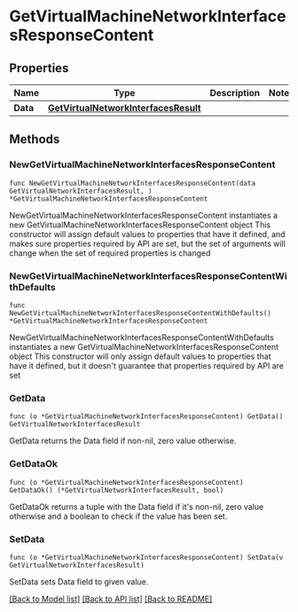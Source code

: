 # GetVirtualMachineNetworkInterfacesResponseContent

## Properties

Name | Type | Description | Notes
------------ | ------------- | ------------- | -------------
**Data** | [**GetVirtualNetworkInterfacesResult**](GetVirtualNetworkInterfacesResult.md) |  | 

## Methods

### NewGetVirtualMachineNetworkInterfacesResponseContent

`func NewGetVirtualMachineNetworkInterfacesResponseContent(data GetVirtualNetworkInterfacesResult, ) *GetVirtualMachineNetworkInterfacesResponseContent`

NewGetVirtualMachineNetworkInterfacesResponseContent instantiates a new GetVirtualMachineNetworkInterfacesResponseContent object
This constructor will assign default values to properties that have it defined,
and makes sure properties required by API are set, but the set of arguments
will change when the set of required properties is changed

### NewGetVirtualMachineNetworkInterfacesResponseContentWithDefaults

`func NewGetVirtualMachineNetworkInterfacesResponseContentWithDefaults() *GetVirtualMachineNetworkInterfacesResponseContent`

NewGetVirtualMachineNetworkInterfacesResponseContentWithDefaults instantiates a new GetVirtualMachineNetworkInterfacesResponseContent object
This constructor will only assign default values to properties that have it defined,
but it doesn't guarantee that properties required by API are set

### GetData

`func (o *GetVirtualMachineNetworkInterfacesResponseContent) GetData() GetVirtualNetworkInterfacesResult`

GetData returns the Data field if non-nil, zero value otherwise.

### GetDataOk

`func (o *GetVirtualMachineNetworkInterfacesResponseContent) GetDataOk() (*GetVirtualNetworkInterfacesResult, bool)`

GetDataOk returns a tuple with the Data field if it's non-nil, zero value otherwise
and a boolean to check if the value has been set.

### SetData

`func (o *GetVirtualMachineNetworkInterfacesResponseContent) SetData(v GetVirtualNetworkInterfacesResult)`

SetData sets Data field to given value.



[[Back to Model list]](../README.md#documentation-for-models) [[Back to API list]](../README.md#documentation-for-api-endpoints) [[Back to README]](../README.md)


